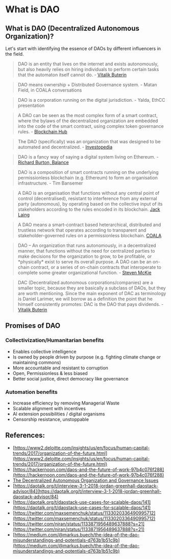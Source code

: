 # What is DAO

## What is DAO \(Decentralized Autonomous Organization\)?

Let's start with identifying the essence of DAOs by different influencers in the field.

> DAO is an entity that lives on the internet and exists autonomously, but also heavily relies on hiring individuals to perform certain tasks that the automaton itself cannot do. - [Vitalik Buterin](https://blog.ethereum.org/2014/05/06/daos-dacs-das-and-more-an-incomplete-terminology-guide/)

> DAO means ownership + Distributed Governance system. - Matan Field, in COALA conversations

> DAO is a corporation running on the digital jurisdiction. - Yalda, EthCC presentation

> A DAO can be seen as the most complex form of a smart contract, where the bylaws of the decentralized organization are embedded into the code of the smart contract, using complex token governance rules. - [Blockchain Hub](https://blockchainhub.net/dao-decentralized-autonomous-organization/)

> The DAO \(specifically\) was an organization that was designed to be automated and decentralized. - [Investopedia](https://www.investopedia.com/tech/what-dao/)

> DAO is a fancy way of saying a digital system living on Ethereum. - [Richard Burton, Balance](https://medium.com/balance-io/why-open-source-finance-will-win-a1f3a61544c2)

> DAO is a composition of smart contracts running on the underlying permissionless blockchain \(e.g. Ethereum\) to form an organisation infrastructure. - Tim Bansemer

> A DAO is an organisation that functions without any central point of control \(decentralised\), resistant to interference from any external party \(autonomous\), by operating based on the collective input of its stakeholders according to the rules encoded in its blockchain. [Jack Laing](https://orgtech.substack.com/about)

> A DAO means a smart-contract based heterarchical, distributed and trustless network that operates according to transparent and stakeholder-governed rules on a permissionless blockchain. [COALA](https://docs.google.com/presentation/d/108Q0ACj7MNU5PGhgwzlVzT7tZ-m4VFeCDxsT_r1klhA/edit#slide=id.g56c3c58c49_1_86)

> DAO – An organization that runs autonomously, in a decentralized manner, that functions without the need for centralized parties to make decisions for the organization to grow, to be profitable, or \*physically\* exist to serve its overall purpose. A DAO can be an on-chain contract, or a series of on-chain contracts that interoperate to complete some greater organizational function. - [Steven McKie](https://medium.com/amentum/the-year-of-the-dao-comeback-9c888b44980)

> DAC \(Decentralized autonomous corporations/companies\) are a smaller topic, because they are basically a subclass of DAOs, but they are worth mentioning. Since the main exponent of DAC as terminology is Daniel Larimer, we will borrow as a definition the point that he himself consistently promotes: DAC is the DAO that pays dividends. - [Vitalik Buterin](https://blog.ethereum.org/2014/05/06/daos-dacs-das-and-more-an-incomplete-terminology-guide/)

## Promises of DAO

### Collectivization/Humanitarian benefits

* Enables collective intelligence
* Is owned by people driven by purpose \(e.g. fighting climate change or maintaining commons\)
* More accountable and resistant to corruption
* Open, Permissionless & less biased
* Better social justice, direct democracy like governance

### Automation benefits

* Increase efficiency by removing Managerial Waste
* Scalable alignment with incentives
* AI extension possibilities / digital organisms
* Censorship resistance, unstoppable 

## References:

* [https://www2.deloitte.com/insights/us/en/focus/human-capital-trends/2017/organization-of-the-future.html](https://www2.deloitte.com/insights/us/en/focus/human-capital-trends/2017/organization-of-the-future.html)
* [https://hackernoon.com/daos-and-the-future-of-work-97b4c076f288](https://hackernoon.com/daos-and-the-future-of-work-97b4c076f288)
* [The Decentralized Autonomous Organization and Governance Issues](https://poseidon01.ssrn.com/delivery.php?ID=874121115073065002015115115111083029117043064003031030025127073026002089014105115122122049008101104109008000027073023116065112040060087061002004004020112069123109072057062022125014021085094064025010101106024001116093073021019029080016023075123006004105&EXT=pdf)
* [https://daotalk.org/t/interview-3-1-2018-jordan-greenhall-daostack-advisor/84](https://daotalk.org/t/interview-3-1-2018-jordan-greenhall-daostack-advisor/84)
* [https://daotalk.org/t/daostack-use-cases-for-scalable-daos/141](https://daotalk.org/t/daostack-use-cases-for-scalable-daos/141)
* [https://twitter.com/maxsemenchuk/status/1133020336490995712](https://twitter.com/maxsemenchuk/status/1133020336490995712)
* [https://twitter.com/niran/status/1133871956489637888?s=21](https://twitter.com/niran/status/1133871956489637888?s=21)
* [https://medium.com/@markus.buech/the-idea-of-the-dao-misunderstandings-and-potentials-d763b1b51c9b](https://medium.com/@markus.buech/the-idea-of-the-dao-misunderstandings-and-potentials-d763b1b51c9b)

